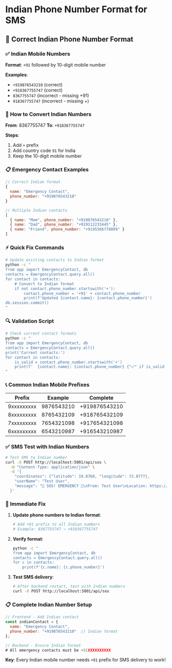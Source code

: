 # Indian Phone Number Format for SMS

## 📱 Correct Indian Phone Number Format

### ✅ **Indian Mobile Numbers**

**Format**: `+91` followed by 10-digit mobile number

**Examples**:
- `+919876543210` (correct)
- `+918367755747` (correct)
- `8367755747` (incorrect - missing +91)
- `918367755747` (incorrect - missing +)

### 🔧 **How to Convert Indian Numbers**

**From**: 8367755747
**To**: `+918367755747`

**Steps**:
1. Add `+` prefix
2. Add country code `91` for India
3. Keep the 10-digit mobile number

### 📋 **Emergency Contact Examples**

```javascript
// Correct Indian format
{
  name: "Emergency Contact",
  phone_number: "+919876543210"
}

// Multiple Indian contacts
[
  { name: "Mom", phone_number: "+919876543210" },
  { name: "Dad", phone_number: "+919112233445" },
  { name: "Friend", phone_number: "+9195566778899" }
]
```

### ⚡ **Quick Fix Commands**

```bash
# Update existing contacts to Indian format
python -c "
from app import EmergencyContact, db
contacts = EmergencyContact.query.all()
for contact in contacts:
    # Convert to Indian format
    if not contact.phone_number.startswith('+'):
        contact.phone_number = '+91' + contact.phone_number
        print(f'Updated {contact.name}: {contact.phone_number}')
db.session.commit()
"
```

### 🔍 **Validation Script**

```bash
# Check current contact formats
python -c "
from app import EmergencyContact, db
contacts = EmergencyContact.query.all()
print('Current contacts:')
for contact in contacts:
    is_valid = contact.phone_number.startswith('+')
    print(f'  {contact.name}: {contact.phone_number} {"✅" if is_valid else "❌"}')
"
```

### 📞 **Common Indian Mobile Prefixes**

| Prefix | Example | Complete |
|--------|---------|----------|
| 9xxxxxxxxx | 9876543210 | +919876543210 |
| 8xxxxxxxxx | 8765432109 | +918765432109 |
| 7xxxxxxxxx | 7654321098 | +917654321098 |
| 6xxxxxxxxx | 6543210987 | +916543210987 |

### ✅ **SMS Test with Indian Numbers**

```bash
# Test SMS to Indian number
curl -X POST http://localhost:5001/api/sos \
  -H "Content-Type: application/json" \
  -d '{
    "coordinates": {"latitude": 19.0760, "longitude": 72.8777},
    "userName": "Test User",
    "message": "🚨 SOS! EMERGENCY 🚨\nFrom: Test User\nLocation: https://maps.google.com/?q=19.0760,72.8777\nURGENT – Please respond immediately!"
  }'
```

### 🚨 **Immediate Fix**

1. **Update phone numbers to Indian format**:
   ```bash
   # Add +91 prefix to all Indian numbers
   # Example: 8367755747 → +918367755747
   ```

2. **Verify format**:
   ```bash
   python -c "
   from app import EmergencyContact, db
   contacts = EmergencyContact.query.all()
   for c in contacts:
       print(f'{c.name}: {c.phone_number}')
   ```

3. **Test SMS delivery**:
   ```bash
   # After backend restart, test with Indian numbers
   curl -X POST http://localhost:5001/api/sos
   ```

### 📋 **Complete Indian Number Setup**

```javascript
// Frontend - Add Indian contact
const indianContact = {
  name: "Emergency Contact",
  phone_number: "+919876543210"  // Indian format
};

// Backend - Ensure Indian format
# All emergency contacts must be +91XXXXXXXXXX
```

**Key**: Every Indian mobile number needs `+91` prefix for SMS delivery to work!
